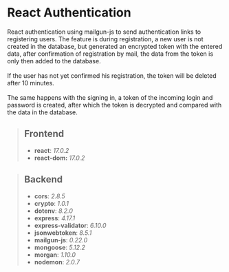 # React Authentication

React authentication using mailgun-js to send authentication links to registering users. The feature is during registration, a new user is not created in the database, but generated an encrypted token with the entered data, after confirmation of registration by mail, the data from the token is only then added to the database.
<br><br>If the user has not yet confirmed his registration, the token will be deleted after 10 minutes.
<br><br>The same happens with the signing in, a token of the incoming login and password is created, after which the token is decrypted and compared with the data in the database.

>## Frontend
>- **react**: *17.0.2*
>- **react-dom:** *17.0.2*

>## Backend
>- **cors**:  *2.8.5*
>- **crypto**: *1.0.1*
>- **dotenv**: *8.2.0*
>- **express**: *4.17.1*
>-  **express-validator**: *6.10.0*
>-  **jsonwebtoken**: *8.5.1*
>-  **mailgun-js**: *0.22.0*
>-  **mongoose**: *5.12.2*
>-  **morgan**: *1.10.0*
>-  **nodemon**: *2.0.7*
